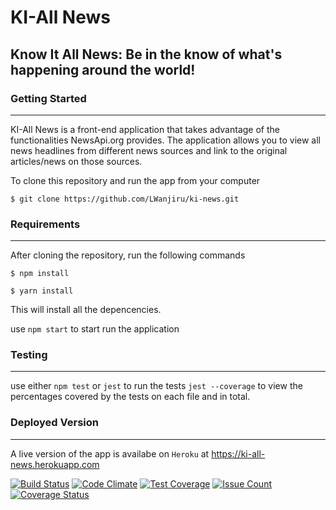 # KI-All News

Know It All News: Be in the know of what's happening around the world!
---
### Getting Started
---
KI-All News is a front-end application that takes advantage of the functionalities NewsApi.org provides. The application allows you to view all news headlines from different news sources and link to the original articles/news on those sources.

To clone this repository and run the app from your computer
```
$ git clone https://github.com/LWanjiru/ki-news.git
```
### Requirements
---
After cloning the repository, run the following commands 

`$ npm install`

`$ yarn install`

This will install all the depencencies.

use `npm start` to start run the application

### Testing
---
use either `npm test` or `jest` to run the tests 
`jest --coverage` to view the percentages covered by the tests on  each file and in total.



### Deployed Version
---
A live version of the app is availabe on `Heroku` at https://ki-all-news.herokuapp.com

[![Build Status](https://travis-ci.org/LWanjiru/ki-news.svg?branch=feature%2F144583299%2Fwrite-tests-for-components)](https://travis-ci.org/LWanjiru/ki-news)
[![Code Climate](https://codeclimate.com/github/LWanjiru/ki-news/badges/gpa.svg)](https://codeclimate.com/github/LWanjiru/ki-news)
[![Test Coverage](https://codeclimate.com/github/LWanjiru/ki-news/badges/coverage.svg)](https://codeclimate.com/github/LWanjiru/ki-news/coverage)
[![Issue Count](https://codeclimate.com/github/LWanjiru/ki-news/badges/issue_count.svg)](https://codeclimate.com/github/LWanjiru/ki-news)
[![Coverage Status](https://coveralls.io/repos/github/LWanjiru/ki-news/badge.svg?branch=master)](https://coveralls.io/github/LWanjiru/ki-news?branch=master)